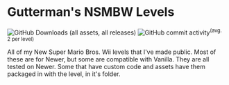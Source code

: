 # Gutterman's NSMBW Levels
![GitHub Downloads (all assets, all releases)](https://img.shields.io/github/downloads/GuttermanGaming/NSMBWiiLevels/total?color=green)
![GitHub commit activity](https://img.shields.io/github/commit-activity/y/GuttermanGaming/NSMBWiiLevels)<sup>(avg. 2 per level)</sup>

All of my New Super Mario Bros. Wii levels that I've made public.
Most of these are for Newer, but some are compatible with Vanilla. They are all tested on Newer. Some that have custom code and assets have them packaged in with the level, in it's folder.
